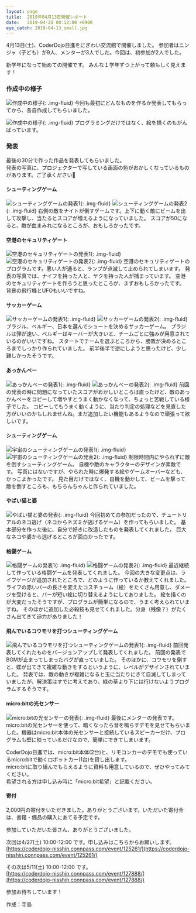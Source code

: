 ```yaml
---
layout: page
title:  2019年04月13日開催レポート
date:   2019-04-20 00:12:00 +0900
eye_catch: 2019-04-13_small.jpg
---
```


4月13日(土)、CoderDojo日進をにぎわい交流館で開催しました。
参加者はニンジャ（子ども）が9人、メンターが3人でした。今回は、初参加が2人でした。

新学年になって始めての開催です。
みんな１学年ずつ上がって頼もしく見えます！

### 作成中の様子

![作成中の様子](/assets/img/2019-04-13_0-1.jpg){: .img-fluid}
今回も最初にどんなものを作るか発表してもらってから、各自作成してもらいました。

![作成中の様子](/assets/img/2019-04-13_0-2.jpg){: .img-fluid}
プログラミングだけではなく、絵を描くのもがんばっています。

### 発表
最後の30分で作った作品を発表してもらいました。<br />
発表の写真に、プロジェクターで写している画面の色がおかしくなっているものがあります。ご了承ください:bow:

#### シューティングゲーム
![シューティングゲームの発表1](/assets/img/2019-04-13_1-1.jpg){: .img-fluid}
![シューティングゲームの発表2](/assets/img/2019-04-13_1-2.jpg){: .img-fluid}
右側の敵をナイトが倒すゲームです。上下に動く敵にビームを出して攻撃し、当たるとスコアが増えるようになっていました。
スコアが50になると、敵が血まみれになるところが、おもしろかったです。

#### 空港のセキュリティゲート
![空港のセキュリティゲートの発表1](/assets/img/2019-04-13_2-1.jpg){: .img-fluid}
![空港のセキュリティゲートの発表2](/assets/img/2019-04-13_2-2.jpg){: .img-fluid}
空港のセキュリティゲートのプログラムです。悪い人が通ると、ランプが点滅して止められてしまいます。
発表の写真では、ナイフを持った人と、ヤクを持った人が捕まっています。
空港のセキュリティゲートを作ろうと思ったところが、まずおもしろかったです。
背景の飛行機とUFOもいいですね。

#### サッカーゲーム
![サッカーゲームの発表1](/assets/img/2019-04-13_3-1.jpg){: .img-fluid}
![サッカーゲームの発表2](/assets/img/2019-04-13_3-2.jpg){: .img-fluid}
ブラジル、ベルギー、日本を選んでシュートを決めるサッカーゲーム。
ブラジルは弾が速い、ベルギーはキーバーが大きいと、チームごとに強みが用意されているのがいいですね。
スタートでチームを選ぶところから、勝敗が決めるところまでしっかり作られていました。
前半後半で逆にしようと思ったけど、少し難しかったそうです。

#### あっかんべー
![あっかんべーの発表1](/assets/img/2019-04-13_4-1.jpg){: .img-fluid}
![あっかんべーの発表2](/assets/img/2019-04-13_4-2.jpg){: .img-fluid}
前回の発表の時に問題になっていたスコアがおかしいところは直ったけど、敵のあっかんべーをコピーして増やすとうまく動かなくなって、ちょっと苦戦している様子でした。
コピーしてもうまく動くように、当たり判定の処理などを見直した方がいいのかもしれませんね。まだ追加したい機能もあるようなので頑張って欲しいです。

#### シューティングゲーム
![宇宙のシューティングゲームの発表1](/assets/img/2019-04-13_5-1.jpg){: .img-fluid}
![宇宙のシューティングゲームの発表2](/assets/img/2019-04-13_5-2.jpg){: .img-fluid}
制限時間内にやられずに敵を倒すシューティングゲーム。
自機や敵のキャラクターのデザインが素敵です。
写真にはないですが、やられた時に爆発する絵やゲームオーバーなども、かっこよかったです。
見た目だけではなく、自機を動かして、ビームを撃って敵を倒すところも、もちろんちゃんと作られていました。

#### やばい猫と婆
![やばい猫と婆の発表](/assets/img/2019-04-13_6-1.jpg){: .img-fluid}
今回初めての参加だったので、チュートリアルのネコ逃げ（ネコからネズミが逃げるゲーム）を作ってもらいました。
基本部分を作った後に、自分で好きに改造したものを発表してくれました。
巨大なネコや婆から逃げるところが面白かったです。

#### 格闘ゲーム
![格闘ゲームの発表1](/assets/img/2019-04-13_7-1.jpg){: .img-fluid}
![格闘ゲームの発表2](/assets/img/2019-04-13_7-2.jpg){: .img-fluid}
最近継続して作っている格闘ゲームを発表してくれました。
今回の大きな変更点は、ライフゲージが追加されたところで、どのように作っているか教えてくれました。<br />
ライフの赤いバーの長さを変えたコスチューム（絵）をたくさん用意し、ダメージを受けると、バーが短い絵に切り替えるようにしてありました。
絵を描くのが大変だったそうですが、プログラムが簡単になるので、うまく考えられていますね。
そのほかに追加した必殺技も見せてくれました。分身（残像？）がたくさん出てきて迫力がありました！

#### 飛んでいるコウモリを打つシューティングゲーム
![飛んでいるコウモリを打つシューティングゲームの発表1](/assets/img/2019-04-13_8-1.jpg){: .img-fluid}
前回発表してくれたものをバージョンアップして発表してくれました。
前回の発表でBGMが止まってしまったバグが直っていました。
そのほかに、コウモリを倒すと、蝶が出てきて複雑な動きをするというように、レベルがデザインされていました。
発表では、敵の動きが複雑になると玉に当たりにきて自滅してしまっていましたが、解決策はすでに考えてあり、緑の草より下には行けないようプログラムするそうです。

#### micro:bitの光センサー
![micro:bitの光センサーの発表](/assets/img/2019-04-13_9-1.jpg){: .img-fluid}
最後にメンターの発表です。micro:bitの光センサーを使って、暗くなったら音を鳴らすデモを見せてもらいました。機器はmicro:bit本体の光センサーと接続しているスピーカーだけ、プログラムも壁に映っているだけなので、簡単にできてしまいます。

CoderDojo日進では、micro:bit本体(2台)と、リモコンカーのデモでも使っているmicro:bitで動くロボットカー(1台)を貸し出します。<br/>
micro:bitに取り組んでもらえるように資料も用意しているので、ぜひやってみてください。<br/>
希望される方は申し込み時に「micro:bit希望」と記載ください。

#### 寄付
2,000円の寄付をいただきました。ありがとうございます。いただいた寄付金は、書籍・備品の購入にあてる予定です。

参加していただいた皆さん、ありがとうございました。

次回は4/27(土) 10:00-12:00 です。申し込みはこちらからお願いします。<br />
[https://coderdojo-nisshin.connpass.com/event/125261/](https://coderdojo-nisshin.connpass.com/event/125261/)<br />

その次は5/11(土) 10:00-12:00 です。<br />
[https://coderdojo-nisshin.connpass.com/event/127888/](https://coderdojo-nisshin.connpass.com/event/127888/)<br />

参加お待ちしています！

作成：寺島

